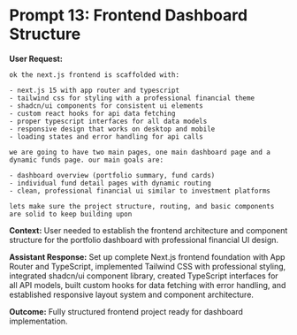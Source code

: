 # Prompt 13: Frontend Dashboard Structure

**User Request:**

```
ok the next.js frontend is scaffolded with:

- next.js 15 with app router and typescript
- tailwind css for styling with a professional financial theme
- shadcn/ui components for consistent ui elements
- custom react hooks for api data fetching
- proper typescript interfaces for all data models
- responsive design that works on desktop and mobile
- loading states and error handling for api calls

we are going to have two main pages, one main dashboard page and a dynamic funds page. our main goals are:

- dashboard overview (portfolio summary, fund cards)
- individual fund detail pages with dynamic routing
- clean, professional financial ui similar to investment platforms

lets make sure the project structure, routing, and basic components are solid to keep building upon
```

**Context:** User needed to establish the frontend architecture and component structure for the portfolio dashboard with professional financial UI design.

**Assistant Response:** Set up complete Next.js frontend foundation with App Router and TypeScript, implemented Tailwind CSS with professional styling, integrated shadcn/ui component library, created TypeScript interfaces for all API models, built custom hooks for data fetching with error handling, and established responsive layout system and component architecture.

**Outcome:** Fully structured frontend project ready for dashboard implementation.
